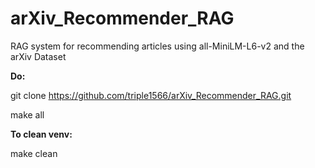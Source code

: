 # arXiv_Recommender_RAG
RAG system for recommending articles using all-MiniLM-L6-v2 and the arXiv Dataset


**Do:**

  git clone https://github.com/triple1566/arXiv_Recommender_RAG.git

  make all


**To clean venv:**

  make clean
